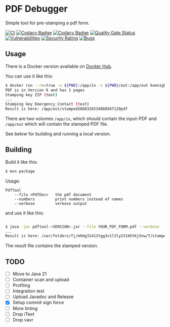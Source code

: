 # PDF Debugger

Simple tool for pre-stamping a pdf form.

[![CI](https://github.com/koenighotze/pdfdebugger/actions/workflows/ci.yml/badge.svg)](https://github.com/koenighotze/pdfdebugger/actions/workflows/ci.yml)
[![Codacy Badge](https://app.codacy.com/project/badge/Grade/2082d38336fa495c8a91851ebb297793)](https://www.codacy.com/gh/koenighotze/pdfdebugger/dashboard?utm_source=github.com&amp;utm_medium=referral&amp;utm_content=koenighotze/pdfdebugger&amp;utm_campaign=Badge_Grade)
[![Codacy Badge](https://app.codacy.com/project/badge/Coverage/2082d38336fa495c8a91851ebb297793)](https://app.codacy.com/gh/koenighotze/pdfdebugger/dashboard?utm_source=gh&utm_medium=referral&utm_content=&utm_campaign=Badge_coverage)
[![Quality Gate Status](https://sonarcloud.io/api/project_badges/measure?project=koenighotze_pdfdebugger&metric=alert_status)](https://sonarcloud.io/summary/new_code?id=koenighotze_pdfdebugger)
[![Vulnerabilities](https://sonarcloud.io/api/project_badges/measure?project=koenighotze_pdfdebugger&metric=vulnerabilities)](https://sonarcloud.io/summary/new_code?id=koenighotze_pdfdebugger)
[![Security Rating](https://sonarcloud.io/api/project_badges/measure?project=koenighotze_pdfdebugger&metric=security_rating)](https://sonarcloud.io/summary/new_code?id=koenighotze_pdfdebugger)
[![Bugs](https://sonarcloud.io/api/project_badges/measure?project=koenighotze_pdfdebugger&metric=bugs)](https://sonarcloud.io/summary/new_code?id=koenighotze_pdfdebugger)


## Usage

There is a Docker version available on [Docker Hub](https://cloud.docker.com/u/koenighotze/repository/docker/koenighotze/pdfdebugger).

You can use it like this:

```bash
$ docker run --rm=true -v ${PWD}:/app/in -v ${PWD}/out:/app/out koenighotze/pdfdebugger:2.0 --file /app/in/interactiveform_enabled.pdf
PDF is in Version 6 and has 1 pages
Stamping key ZIP (text)
...
Stamping key Emergency_Contact (text)
Result is here: /app/out/stamped2668326534888947129pdf
```

There are two volumes `/app/in`, which should contain the input-PDF and `/app/out` which will contain the stamped PDF file.

See below for building and running a local version.

## Building

Build it like this:

```bash
$ mvn package
```

Usage:
```
PdfTool
    --file <PdfDoc>   the pdf document
    --numbers         print numbers instead of names
    --verbose         verbose output
```

and use it like this:

```bash

$ java -jar pdftool-<VERSION>.jar --file YOUR_PDF_FORM.pdf --verbose
...
Result is here: /var/folders/fj/m9dg31412tgg3v1l3ly23145t6j5nw/T/stamped8992316045665224650.pdf
```

The result file contains the stamped version.


## TODO

- [ ] Move to Java 21
- [ ] Container scan and upload
- [ ] Profiling
- [ ] Integration test
- [ ] Upload Javadoc and Release
- [x] Setup commit sign force
- [ ] More linting
- [ ] Drop iText
- [ ] Drop vavr
